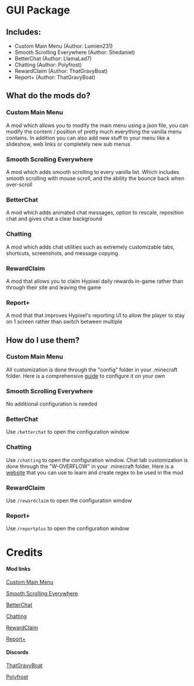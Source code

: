 # GUI Package

## Includes:

- Custom Main Menu (Author: Lumien231)
- Smooth Scrolling Everywhere (Author: Shedaniel)
- BetterChat (Author: LlamaLad7)
- Chatting (Author: Polyfrost)
- RewardClaim (Author: ThatGravyBoat)
- Report+ (Author: ThatGravyBoat)


## What do the mods do?

### Custom Main Menu

A mod which allows you to modify the main menu using a json file, you can modify the content / position of pretty much everything the vanilla menu contains. In addition you can also add new stuff to your menu like a slideshow, web links or completely new sub menus

### Smooth Scrolling Everywhere

A mod which adds smooth scrolling to every vanilla list. Which includes smooth scrolling with mouse scroll, and the ability the bounce back when over-scroll

### BetterChat

A mod which adds animated chat messages, option to rescale, reposition chat and gives chat a clear background

### Chatting

A mod which adds chat utilities such as extremely customizable tabs, shortcuts, screenshots, and message copying.

### RewardClaim

A mod that allows you to claim Hypixel daily rewards in-game rather than through their site and leaving the game

### Report+

A mod that that improves Hypixel's reporting UI to allow the player to stay on 1 screen rather than switch between multiple


## How do I use them?

### Custom Main Menu

All customization is done through the "config" folder in your .minecraft folder. Here is a comprehensive [guide](https://www.curseforge.com/minecraft/mc-mods/custom-main-menu/pages/custom-main-menu) to configure it on your own

### Smooth Scrolling Everywhere

No additional configuration is needed

### BetterChat

Use `/betterchat` to open the configuration window

### Chatting

Use `/chatting` to open the configuration window. Chat tab customization is done through the "W-OVERFLOW" in your .minecraft folder. Here is a [website](https://regexr.com) that you can use to learn and create regex to be used in the mod

### RewardClaim

Use `/rewardclaim` to open the configuration window

### Report+

Use `/reportplus` to open the configuration window


# Credits

#### Mod links

[Custom Main Menu](https://www.curseforge.com/minecraft/mc-mods/custom-main-menu)

[Smooth Scrolling Everywhere](https://www.curseforge.com/minecraft/mc-mods/smooth-scrolling-everywhere)

[BetterChat](https://www.curseforge.com/minecraft/mc-mods/better-chat)

[Chatting](https://github.com/Polyfrost/Chatting)

[RewardClaim](https://github.com/ThatGravyBoat/RewardClaim)

[Report+](https://github.com/ThatGravyBoat/ReportPlus)

#### Discords

[ThatGravyBoat](https:/discord.gg/jRhkYFmpCa)

[Polyfrost](https://discord.gg/polyfrost)
